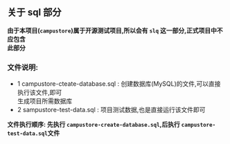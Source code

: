 ## 关于 sql 部分
    
    
**由于本项目(`campustore`)属于开源测试项目,所以会有 `slq` 这一部分,正式项目中不应包含**  
**此部分**

### 文件说明: 
- 1 campustore-cteate-database.sql : 创建数据库(MySQL)的文件,可以直接执行该文件,即可  
    生成项目所需数据库
- 2 sampustore-test-data.sql : 项目测试数据,也是直接运行该文件即可  

**文件执行顺序: 先执行 `campustore-create-database.sql`,后执行 `campustore-test-data.sql`文件**  
    
    
    


